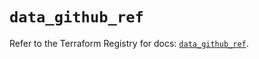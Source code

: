 # `data_github_ref`

Refer to the Terraform Registry for docs: [`data_github_ref`](https://registry.terraform.io/providers/integrations/github/6.7.5/docs/data-sources/ref).
